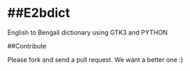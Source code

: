 ##E2bdict
=======

English to Bengali dictionary using GTK3 and PYTHON


##Contribute

Please fork and send a pull request. We want a better one :)
